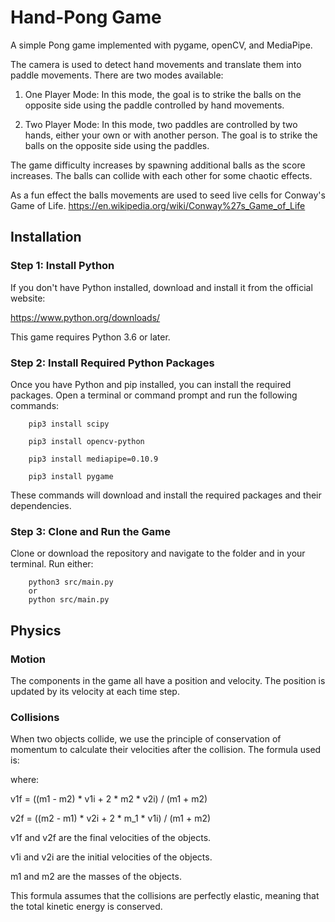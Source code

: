 # Hand-Pong Game

A simple Pong game implemented with pygame, openCV, and MediaPipe. 

The camera is used to detect hand movements and translate them into paddle movements. There are two modes available:

1. One Player Mode: In this mode, the goal is to strike the balls on the opposite side using the paddle controlled by hand movements.

2. Two Player Mode: In this mode, two paddles are controlled by two hands, either your own or with another person. The goal is to strike the balls on the opposite side using the paddles.
 
The game difficulty increases by spawning additional balls as the score increases. The balls can collide with each other for some chaotic effects.

As a fun effect the balls movements are used to seed live cells for Conway's Game of Life. https://en.wikipedia.org/wiki/Conway%27s_Game_of_Life


## Installation
### Step 1: Install Python
If you don't have Python installed, download and install it from the official website:

https://www.python.org/downloads/

This game requires Python 3.6 or later.

### Step 2: Install Required Python Packages
Once you have Python and pip installed, you can install the required packages. Open a terminal or command prompt and run the following commands:


```
    pip3 install scipy

    pip3 install opencv-python

    pip3 install mediapipe=0.10.9

    pip3 install pygame
```

These commands will download and install the required packages and their dependencies.

### Step 3: Clone and Run the Game
Clone or download the repository and navigate to the folder and in your terminal. Run either:

```
    python3 src/main.py
    or
    python src/main.py
```

## Physics

 ### Motion
The components in the game all have a position and velocity. The position is updated by its velocity at each time step.

 ### Collisions
When two objects collide, we use the principle of conservation of momentum to calculate their velocities after the collision. The formula used is:

where:

v1f = ((m1 - m2) * v1i + 2 * m2 * v2i) / (m1 + m2)

v2f = ((m2 - m1) * v2i + 2 * m_1 * v1i) / (m1 + m2)

v1f and v2f are the final velocities of the objects.

v1i and v2i are the initial velocities of the objects.

m1 and m2 are the masses of the objects.

This formula assumes that the collisions are perfectly elastic, meaning that the total kinetic energy is conserved.



